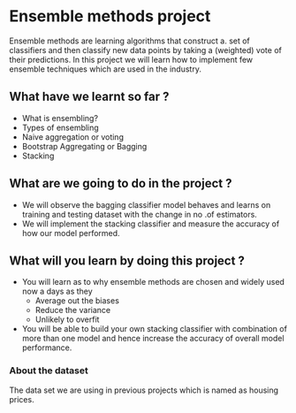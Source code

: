# Ensemble methods project

Ensemble methods are learning algorithms that construct a. set of classifiers and then classify new data points
by taking a (weighted) vote of their predictions. In this project we will learn how to implement
few ensemble techniques which are used in the industry.

## What have we learnt so far ?
- What is ensembling?
- Types of ensembling
- Naive aggregation or voting
- Bootstrap Aggregating or Bagging
- Stacking

## What are we going to do in the project ?
- We will observe the bagging classifier model behaves and learns on training and testing dataset with the change
in no .of estimators.
- We will implement the stacking classifier and measure the accuracy of how our model performed.


## What will you learn by doing this project ?
- You will learn as to why ensemble methods are chosen and widely used now a days as they 
  - Average out the biases
  - Reduce the variance
  - Unlikely to overfit 
- You will be able to build your own stacking classifier with combination of more than one model and hence 
increase the accuracy of overall model performance.

### About the dataset 
The data set we are using in previous projects which is named as housing prices.
